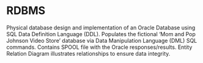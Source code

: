 # RDBMS
Physical database design and implementation of an Oracle Database using SQL Data Definition  Language (DDL). Populates the fictional ‘Mom and Pop Johnson Video Store’ database via Data  Manipulation Language (DML) SQL commands. Contains SPOOL file with the Oracle responses/results.  Entity Relation Diagram illustrates relationships to ensure data integrity.
